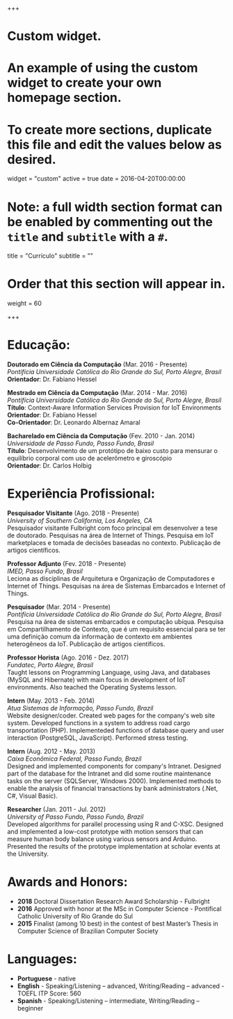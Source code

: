 +++
# Custom widget.
# An example of using the custom widget to create your own homepage section.
# To create more sections, duplicate this file and edit the values below as desired.
widget = "custom"
active = true
date = 2016-04-20T00:00:00

# Note: a full width section format can be enabled by commenting out the `title` and `subtitle` with a `#`.
title = "Currículo"
subtitle = ""

# Order that this section will appear in.
weight = 60

+++

<h1 id="education">Educação:</h1>

<p><strong>Doutorado em Ciência da Computação</strong> (Mar. 2016 - Presente) <br/>
<em>Pontifícia Universidade Católica do Rio Grande do Sul, Porto Alegre, Brasil</em> <br/>
<strong>Orientador</strong>: Dr. Fabiano Hessel</p>

<p><strong>Mestrado em Ciência da Computação</strong> (Mar. 2014 - Mar. 2016) <br/>
<em>Pontifícia Universidade Católica do Rio Grande do Sul, Porto Alegre, Brasil</em> <br/>
<strong>Título</strong>: Context-Aware Information Services Provision for IoT Environments <br/>
<strong>Orientador</strong>: Dr. Fabiano Hessel <br/>
<strong>Co-Orientador</strong>: Dr. Leonardo Albernaz Amaral</p>

<p><strong>Bacharelado em Ciência da Computação</strong> (Fev. 2010 - Jan. 2014) <br/>
<em>Universidade de Passo Fundo, Passo Fundo, Brasil</em> <br/>
<strong>Título</strong>: Desenvolvimento de um protótipo de baixo custo para mensurar o equilíbrio corporal com uso de acelerômetro e giroscópio <br/>
<strong>Orientador</strong>: Dr. Carlos Holbig</p>

<h1 id="professional">Experiência Profissional:</h1>

<p><strong>Pesquisador Visitante</strong> (Ago. 2018 - Presente) <br/>
<em>University of Southern California, Los Angeles, CA</em> <br/>
Pesquisador visitante Fulbright com foco principal em desenvolver a tese de doutorado. Pesquisas na área de Internet of Things. Pesquisa em IoT marketplaces e tomada de decisões baseadas no contexto. Publicação de artigos científicos.</p>

<p><strong>Professor Adjunto</strong> (Fev. 2018 - Presente) <br/>
<em>IMED, Passo Fundo, Brasil</em> <br/>
Leciona as disciplinas de Arquitetura e Organização de Computadores e Internet of Things. Pesquisas na área de Sistemas Embarcados e Internet of Things.</p>

<p><strong>Pesquisador</strong> (Mar. 2014 - Presente) <br/>
<em>Pontifícia Universidade Católica do Rio Grande do Sul, Porto Alegre, Brasil</em> <br/>
Pesquisa na área de sistemas embarcados e computação ubíqua. Pesquisa em Compartilhamento de Contexto, que é um requisito essencial para se ter uma definição comum da informação de contexto em ambientes heterogêneos da IoT. Publicação de artigos científicos.</p>

<p><strong>Professor Horista</strong> (Ago. 2016 - Dez. 2017) <br/>
<em>Fundatec, Porto Alegre, Brasil</em> <br/>
Taught lessons on Programming Language, using Java, and databases (MySQL and Hibernate) with main focus in development of IoT environments. Also teached the Operating Systems lesson.</p>

<p><strong>Intern</strong> (May. 2013 - Feb. 2014) <br/>
<em>Atua Sistemas de Informação, Passo Fundo, Brazil</em> <br/>
Website designer/coder. Created web pages for the company's web site system. Developed functions in a system to address road cargo transportation (PHP). Implementeded functions of database query and user interaction (PostgreSQL, JavaScript). Performed stress testing.</p>

<p><strong>Intern</strong> (Aug. 2012 - May. 2013) <br/>
<em>Caixa Econômica Federal, Passo Fundo, Brazil</em> <br/>
Designed and implemented components for company's Intranet. Designed part of the database for the Intranet and did some routine maintenance tasks on the server (SQLServer, Windows 2000). Implemented methods to enable the analysis of financial transactions by bank administrators (.Net, C#, Visual Basic).</p>

<p><strong>Researcher</strong> (Jan. 2011 - Jul. 2012) <br/>
<em>University of Passo Fundo, Passo Fundo, Brazil</em> <br/>
Developed algorithms for parallel processing using R and C-XSC. Designed and implemented a low-cost prototype with motion sensors that can measure human body balance using various sensors and Arduino. Presented the results of the prototype implementation at scholar events at the University. </p>

<h1 id="awards">Awards and Honors:</h1>

<ul>
<li><strong>2018</strong> Doctoral Dissertation Research Award Scholarship - Fulbright</li>
<li><strong>2016</strong> Approved with honor at the MSc in Computer Science - Pontifical Catholic University of Rio Grande do Sul</li>
<li><strong>2015</strong> Finalist (among 10 best) in the contest of best Master&rsquo;s Thesis in Computer Science of Brazilian Computer Society</li>
</ul>

<h1 id="languages">Languages:</h1>

<ul>
<li><strong>Portuguese</strong> - native</li>
<li><strong>English</strong> - Speaking/Listening – advanced, Writing/Reading – advanced - TOEFL ITP Score: 560</li>
<li><strong>Spanish</strong> - Speaking/Listening – intermediate, Writing/Reading – beginner</li>
</ul>


